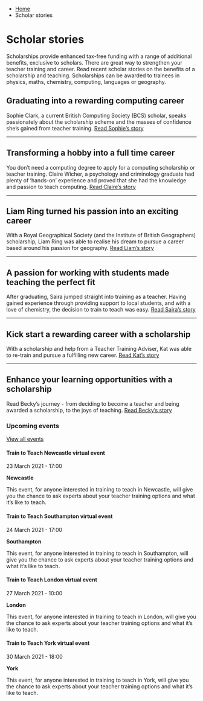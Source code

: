 *   [Home](/)
*   Scholar stories

Scholar stories
===============

Scholarships provide enhanced tax-free funding with a range of additional benefits, exclusive to scholars. There are great way to strengthen your teacher training and career. Read recent scholar stories on the benefits of a scholarship and teaching. Scholarships can be awarded to trainees in physics, maths, chemistry, computing, languages or geography.

Graduating into a rewarding computing career 
---------------------------------------------

Sophie Clark, a current British Computing Society (BCS) scholar, speaks passionately about the scholarship scheme and the masses of confidence she’s gained from teacher training. [Read Sophie’s story](/node/7927)

* * *

Transforming a hobby into a full time career
--------------------------------------------

You don’t need a computing degree to apply for a computing scholarship or teacher training. Claire Wicher, a psychology and criminology graduate had plenty of ‘hands-on’ experience and proved that she had the knowledge and passion to teach computing. [Read Claire’s story](/node/7931)

* * *

Liam Ring turned his passion into an exciting career  
------------------------------------------------------

With a Royal Geographical Society (and the Institute of British Geographers) scholarship, Liam Ring was able to realise his dream to pursue a career based around his passion for geography. [Read Liam’s story](/node/7932)

* * *

A passion for working with students made teaching the perfect fit 
------------------------------------------------------------------

After graduating, Saira jumped straight into training as a teacher. Having gained experience through providing support to local students, and with a love of chemistry, the decision to train to teach was easy. [Read Saira’s story](/node/7930)

* * *

Kick start a rewarding career with a scholarship
------------------------------------------------

With a scholarship and help from a Teacher Training Adviser, Kat was able to re-train and pursue a fulfilling new career. [Read Kat’s story](/node/7928)

* * *

Enhance your learning opportunities with a scholarship
------------------------------------------------------

Read Becky’s journey - from deciding to become a teacher and being awarded a scholarship, to the joys of teaching. [Read Becky’s story](/node/7929)

### Upcoming events

[View all events](/teaching-events)

[](/teaching-events/train-to-teach-events/train-to-teach-newcastle-virtual-event-230321)

#### Train to Teach Newcastle virtual event

23 March 2021 - 17:00

**Newcastle**

This event, for anyone interested in training to teach in Newcastle, will give you the chance to ask experts about your teacher training options and what it’s like to teach.

[](/teaching-events/train-to-teach-events/train-to-teach-southampton-virtual-event-240321)

#### Train to Teach Southampton virtual event

24 March 2021 - 17:00

**Southampton**

This event, for anyone interested in training to teach in Southampton, will give you the chance to ask experts about your teacher training options and what it’s like to teach.

[](/teaching-events/train-to-teach-events/train-to-teach-london-virtual-event-270321)

#### Train to Teach London virtual event

27 March 2021 - 10:00

**London**

This event, for anyone interested in training to teach in London, will give you the chance to ask experts about your teacher training options and what it’s like to teach.

[](/teaching-events/train-to-teach-events/train-to-teach-york-virtual-event-300321)

#### Train to Teach York virtual event

30 March 2021 - 18:00

**York**

This event, for anyone interested in training to teach in York, will give you the chance to ask experts about your teacher training options and what it’s like to teach.